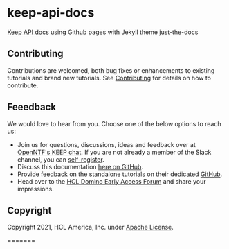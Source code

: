 # keep-api-docs

[Keep API docs](https://opensource.hcltechsw.com/domino-keep-docs/) using Github pages with Jekyll theme just-the-docs

## Contributing

Contributions are welcomed, both bug fixes or enhancements to existing tutorials and brand new tutorials. See [Contributing](/CONTRIBUTING.md) for details on how to contribute.

## Feeedback

We would love to hear from you. Choose one of the below options to reach us:

- Join us for questions, discussions, ideas and feedback over at [OpenNTF's KEEP chat](https://openntf.slack.com/archives/C0232M13WFQ). If you are not already a member of the Slack channel, you can [self-register](https://slackin.openntf.org/).
- Discuss this documentation [here on GitHub](https://github.com/HCL-TECH-SOFTWARE/domino-keep-docs/discussions).
- Provide feedback on the standalone tutorials on their dedicated [GitHub](https://github.com/HCL-TECH-SOFTWARE/domino-keep-tutorials).
- Head over to the [HCL Domino Early Access Forum](https://www.hclpartnerconnect.com/dominoearlyaccessforum.nsf/allDocuments.xsp) and share your impressions.

## Copyright

Copyright 2021, HCL America, Inc. under [Apache License](/LICENSE).

=======
